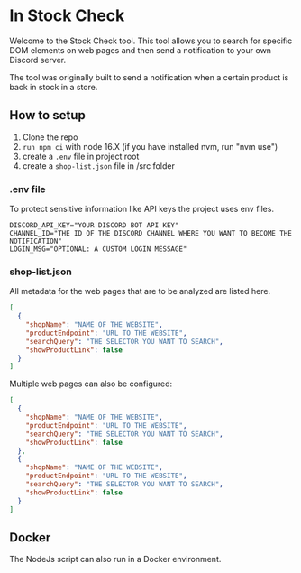 # In Stock Check

Welcome to the Stock Check tool. This tool allows you to search for specific DOM elements on web pages and then send a notification to your own Discord server.

The tool was originally built to send a notification when a certain product is back in stock in a store.

## How to setup

1. Clone the repo
2. `run npm ci` with node 16.X (if you have installed nvm, run "nvm use")
3. create a `.env` file in project root
4. create a `shop-list.json` file in /src folder

### .env file

To protect sensitive information like API keys the project uses env files.

```text
DISCORD_API_KEY="YOUR DISCORD BOT API KEY"
CHANNEL_ID="THE ID OF THE DISCORD CHANNEL WHERE YOU WANT TO BECOME THE NOTIFICATION"
LOGIN_MSG="OPTIONAL: A CUSTOM LOGIN MESSAGE"
```

### shop-list.json

All metadata for the web pages that are to be analyzed are listed here.

```json
[
  {
    "shopName": "NAME OF THE WEBSITE",
    "productEndpoint": "URL TO THE WEBSITE",
    "searchQuery": "THE SELECTOR YOU WANT TO SEARCH",
    "showProductLink": false
  }
]
```

Multiple web pages can also be configured:

```json
[
  {
    "shopName": "NAME OF THE WEBSITE",
    "productEndpoint": "URL TO THE WEBSITE",
    "searchQuery": "THE SELECTOR YOU WANT TO SEARCH",
    "showProductLink": false
  },
  {
    "shopName": "NAME OF THE WEBSITE",
    "productEndpoint": "URL TO THE WEBSITE",
    "searchQuery": "THE SELECTOR YOU WANT TO SEARCH",
    "showProductLink": false
  }
]
```

## Docker

The NodeJs script can also run in a Docker environment.
